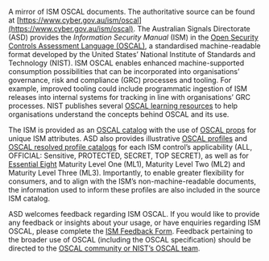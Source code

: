 A mirror of ISM OSCAL documents. The authoritative source can be found at [https://www.cyber.gov.au/ism/oscal](https://www.cyber.gov.au/ism/oscal). The Australian Signals Directorate (ASD) provides the _Information Security Manual_ (ISM) in the [Open Security Controls Assessment Language (OSCAL)](https://pages.nist.gov/OSCAL/), a standardised machine-readable format developed by the United States’ National Institute of Standards and Technology (NIST). ISM OSCAL enables enhanced machine-supported consumption possibilities that can be incorporated into organisations’ governance, risk and compliance (GRC) processes and tooling. For example, improved tooling could include programmatic ingestion of ISM releases into internal systems for tracking in line with organisations’ GRC processes. NIST publishes several [OSCAL learning resources](https://pages.nist.gov/OSCAL/learn/) to help organisations understand the concepts behind OSCAL and its use.

The ISM is provided as an [OSCAL catalog](https://pages.nist.gov/OSCAL/concepts/layer/control/catalog/) with the use of [OSCAL props](https://pages.nist.gov/OSCAL/learn/tutorials/general/extension/#props) for unique ISM attributes. ASD also provides illustrative [OSCAL profiles](https://pages.nist.gov/OSCAL/concepts/layer/control/profile/) and [OSCAL resolved profile catalogs](https://pages.nist.gov/OSCAL/concepts/processing/profile-resolution/) for each ISM control’s applicability (ALL, OFFICIAL: Sensitive, PROTECTED, SECRET, TOP SECRET), as well as for [Essential Eight](https://www.cyber.gov.au/resources-business-and-government/essential-cyber-security/essential-eight) Maturity Level One (ML1), Maturity Level Two (ML2) and Maturity Level Three (ML3). Importantly, to enable greater flexibility for consumers, and to align with the ISM’s non-machine-readable documents, the information used to inform these profiles are also included in the source ISM catalog.

ASD welcomes feedback regarding ISM OSCAL. If you would like to provide any feedback or insights about your usage, or have enquiries regarding ISM OSCAL, please complete the [ISM Feedback Form](https://www.cyber.gov.au/resources-business-and-government/essential-cyber-security/ism/ism-feedback-form). Feedback pertaining to the broader use of OSCAL (including the OSCAL specification) should be directed to the [OSCAL community or NIST’s OSCAL team](https://pages.nist.gov/OSCAL/contact/).
